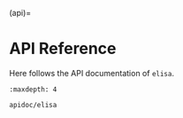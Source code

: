 (api)=

# API Reference

Here follows the API documentation of ``elisa``.

```{toctree}
:maxdepth: 4

apidoc/elisa
```
